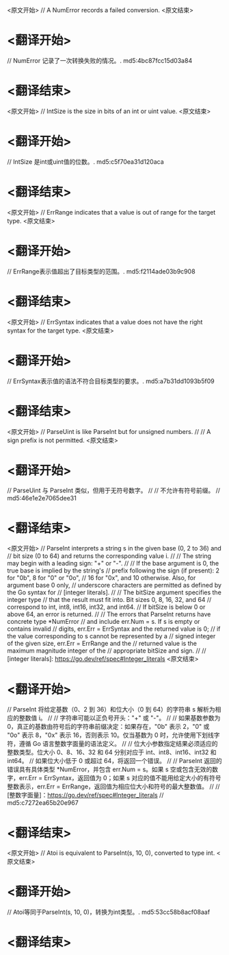 
<原文开始>
// A NumError records a failed conversion.
<原文结束>

# <翻译开始>
// NumError 记录了一次转换失败的情况。. md5:4bc87fcc15d03a84
# <翻译结束>


<原文开始>
// IntSize is the size in bits of an int or uint value.
<原文结束>

# <翻译开始>
// IntSize 是int或uint值的位数。. md5:c5f70ea31d120aca
# <翻译结束>


<原文开始>
// ErrRange indicates that a value is out of range for the target type.
<原文结束>

# <翻译开始>
// ErrRange表示值超出了目标类型的范围。. md5:f2114ade03b9c908
# <翻译结束>


<原文开始>
// ErrSyntax indicates that a value does not have the right syntax for the target type.
<原文结束>

# <翻译开始>
// ErrSyntax表示值的语法不符合目标类型的要求。. md5:a7b31dd1093b5f09
# <翻译结束>


<原文开始>
// ParseUint is like ParseInt but for unsigned numbers.
//
// A sign prefix is not permitted.
<原文结束>

# <翻译开始>
// ParseUint 与 ParseInt 类似，但用于无符号数字。
//
// 不允许有符号前缀。
// md5:46e1e2e7065dee31
# <翻译结束>


<原文开始>
// ParseInt interprets a string s in the given base (0, 2 to 36) and
// bit size (0 to 64) and returns the corresponding value i.
//
// The string may begin with a leading sign: "+" or "-".
//
// If the base argument is 0, the true base is implied by the string's
// prefix following the sign (if present): 2 for "0b", 8 for "0" or "0o",
// 16 for "0x", and 10 otherwise. Also, for argument base 0 only,
// underscore characters are permitted as defined by the Go syntax for
// [integer literals].
//
// The bitSize argument specifies the integer type
// that the result must fit into. Bit sizes 0, 8, 16, 32, and 64
// correspond to int, int8, int16, int32, and int64.
// If bitSize is below 0 or above 64, an error is returned.
//
// The errors that ParseInt returns have concrete type *NumError
// and include err.Num = s. If s is empty or contains invalid
// digits, err.Err = ErrSyntax and the returned value is 0;
// if the value corresponding to s cannot be represented by a
// signed integer of the given size, err.Err = ErrRange and the
// returned value is the maximum magnitude integer of the
// appropriate bitSize and sign.
//
// [integer literals]: https://go.dev/ref/spec#Integer_literals
<原文结束>

# <翻译开始>
// ParseInt 将给定基数（0、2 到 36）和位大小（0 到 64）的字符串 s 解析为相应的整数值 i。
//
// 字符串可能以正负号开头："+" 或 "-"。
//
// 如果基数参数为 0，真正的基数由符号后的字符串前缀决定：如果存在，"0b" 表示 2，"0" 或 "0o" 表示 8，"0x" 表示 16，否则表示 10。仅当基数为 0 时，允许使用下划线字符，遵循 Go 语言整数字面量的语法定义。
//
// 位大小参数指定结果必须适应的整数类型。位大小 0、8、16、32 和 64 分别对应于 int、int8、int16、int32 和 int64。
// 如果位大小低于 0 或超过 64，将返回一个错误。
//
// ParseInt 返回的错误具有具体类型 *NumError，并包含 err.Num = s。如果 s 空或包含无效的数字，err.Err = ErrSyntax，返回值为 0；如果 s 对应的值不能用给定大小的有符号整数表示，err.Err = ErrRange，返回值为相应位大小和符号的最大整数值。
//
// [整数字面量]：https://go.dev/ref/spec#Integer_literals
// md5:c7272ea65b20e967
# <翻译结束>


<原文开始>
// Atoi is equivalent to ParseInt(s, 10, 0), converted to type int.
<原文结束>

# <翻译开始>
// Atoi等同于ParseInt(s, 10, 0)，转换为int类型。. md5:53cc58b8acf08aaf
# <翻译结束>

